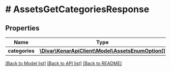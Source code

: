 # # AssetsGetCategoriesResponse

## Properties

Name | Type | Description | Notes
------------ | ------------- | ------------- | -------------
**categories** | [**\Divar\KenarApiClient\Model\AssetsEnumOption[]**](AssetsEnumOption.md) |  | [optional]

[[Back to Model list]](../../README.md#models) [[Back to API list]](../../README.md#endpoints) [[Back to README]](../../README.md)
